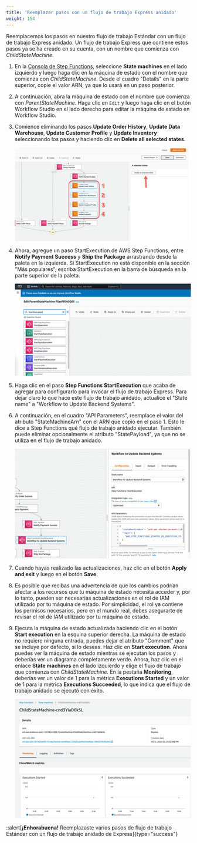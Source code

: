 ```yaml
---
title: 'Reemplazar pasos con un flujo de trabajo Express anidado'
weight: 154
---
```


Reemplacemos los pasos en nuestro flujo de trabajo Estándar con un flujo de trabajo Express anidado. Un flujo de trabajo Express que contiene estos pasos ya se ha creado en su cuenta, con un nombre que comienza con _ChildStateMachine_.

1. En la [Consola de Step Functions](https://console.aws.amazon.com/states/home), seleccione **State machines** en el lado izquierdo y luego haga clic en la máquina de estado con el nombre que comienza con *ChildStateMachine*. Desde el cuadro "Details" en la parte superior, copie el valor ARN, ya que lo usará en un paso posterior.  

2. A continuación, abra la máquina de estado con el nombre que comienza con *ParentStateMachine*. Haga clic en `Edit` y luego haga clic en el botón Workflow Studio en el lado derecho para editar la máquina de estado en Workflow Studio.  

3. Comience eliminando los pasos **Update Order History**, **Update Data Warehouse**, **Update Customer Profile** y **Update Inventory** seleccionando los pasos y haciendo clic en **Delete all selected states**.  

    ![Delete existing workflow steps](/static/img/module-13/delete-steps-from-workflow.png)

4. Ahora, agregue un paso StartExecution de AWS Step Functions, entre **Notify Payment Success** y **Ship the Package** arrastrando desde la paleta en la izquierda. Si StartExecution no está disponible en la sección "Más populares", escriba StartExecution en la barra de búsqueda en la parte superior de la paleta.  

    ![Add StartExecution step](/static/img/module-13/add-start-execution-step.png)

5. Haga clic en el paso **Step Functions StartExecution** que acaba de agregar para configurarlo para invocar el flujo de trabajo Express. Para dejar claro lo que hace este flujo de trabajo anidado, actualice el "State name" a "Workflow to Update Backend Systems".  

6. A continuación, en el cuadro "API Parameters", reemplace el valor del atributo "StateMachineArn" con el ARN que copió en el paso 1. Esto le dice a Step Functions qué flujo de trabajo anidado ejecutar. También puede eliminar opcionalmente el atributo "StatePayload", ya que no se utiliza en el flujo de trabajo anidado.  

    ![Configure nested Express workflow](/static/img/module-13/configure-nested-express-workflow.png)

7. Cuando hayas realizado las actualizaciones, haz clic en el botón **Apply and exit** y luego en el botón **Save**.

8. Es posible que recibas una advertencia de que los cambios podrían afectar a los recursos que tu máquina de estado necesita acceder y, por lo tanto, pueden ser necesarias actualizaciones en el rol de IAM utilizado por tu máquina de estado. Por simplicidad, el rol ya contiene los permisos necesarios, pero en el mundo real, debes asegurarte de revisar el rol de IAM utilizado por tu máquina de estado.

9. Ejecuta la máquina de estado actualizada haciendo clic en el botón **Start execution** en la esquina superior derecha. La máquina de estado no requiere ninguna entrada, puedes dejar el atributo "Comment" que se incluye por defecto, si lo deseas. Haz clic en **Start execution**. Ahora puedes ver la máquina de estado mientras se ejecutan los pasos y deberías ver un diagrama completamente verde. Ahora, haz clic en el enlace **State machines** en el lado izquierdo y elige el flujo de trabajo que comienza con _ChildStateMachine_. En la pestaña **Monitoring**, deberías ver un valor de 1 para la métrica **Executions Started** y un valor de 1 para la métrica **Executions Succeeded**, lo que indica que el flujo de trabajo anidado se ejecutó con éxito.

    ![Child Express workflow execution stats](/static/img/module-13/child-state-machine-execution-stats.png)

::alert[**¡Enhorabuena!** Reemplazaste varios pasos de flujo de trabajo Estándar con un flujo de trabajo anidado de Express]{type="success"}
